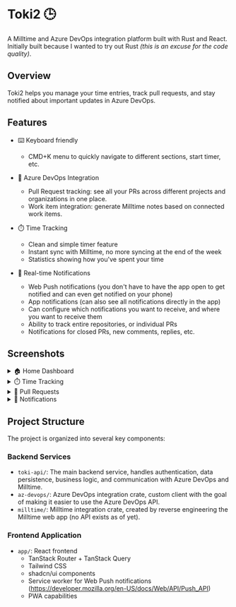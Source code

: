 # Toki2 🕒

A Milltime and Azure DevOps integration platform built with Rust and React. Initially built because I wanted to try out Rust _(this is an excuse for the code quality)_.

## Overview

Toki2 helps you manage your time entries, track pull requests, and stay notified about important updates in Azure DevOps.

## Features

- ⌨️ Keyboard friendly

  - CMD+K menu to quickly navigate to different sections, start timer, etc.

- 🔄 Azure DevOps Integration

  - Pull Request tracking: see all your PRs across different projects and organizations in one place.
  - Work item integration: generate Milltime notes based on connected work items.

- ⏱️ Time Tracking

  - Clean and simple timer feature
  - Instant sync with Milltime, no more syncing at the end of the week
  - Statistics showing how you've spent your time

- 🔔 Real-time Notifications
  - Web Push notifications (you don't have to have the app open to get notified and can even get notified on your phone)
  - App notifications (can also see all notifications directly in the app)
  - Can configure which notifications you want to receive, and where you want to receive them
  - Ability to track entire repositories, or individual PRs
  - Notifications for closed PRs, new comments, replies, etc.

## Screenshots

<details>
<summary>🏠 Home Dashboard</summary>

![Home Dashboard](docs/images/home.png)

</details>

<details>
<summary>⏱️ Time Tracking</summary>

![Timer](docs/images/timer.gif)
![Milltime Integration](docs/images/milltime.png)

</details>

<details>
<summary>🔄 Pull Requests</summary>

![PR Details](docs/images/pr-details.png)

</details>

<details>
<summary>🔔 Notifications</summary>

### In-app Notifications

![Notifications Popover](docs/images/notifications-popover.gif)

### Windows Notifications

![Windows Notifications](docs/images/windows-notification.png)

</details>

## Project Structure

The project is organized into several key components:

### Backend Services

- `toki-api/`: The main backend service, handles authentication, data persistence, business logic, and communication with Azure DevOps and Milltime.
- `az-devops/`: Azure DevOps integration crate, custom client with the goal of making it easier to use the Azure DevOps API.
- `milltime/`: Milltime integration crate, created by reverse engineering the Milltime web app (no API exists as of yet).

### Frontend Application

- `app/`: React frontend
  - TanStack Router + TanStack Query
  - Tailwind CSS
  - shadcn/ui components
  - Service worker for Web Push notifications (https://developer.mozilla.org/en-US/docs/Web/API/Push_API)
  - PWA capabilities
